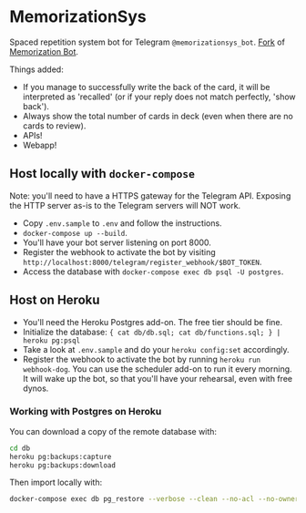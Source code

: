 # MemorizationSys

Spaced repetition system bot for Telegram `@memorizationsys_bot`.
[Fork](https://github.com/bouk/memorizationbot) of [Memorization Bot](https://memorizationbot.com/).

Things added:

* If you manage to successfully write the back of the card, it will be interpreted as 'recalled' (or if your reply does not match perfectly, 'show back').
* Always show the total number of cards in deck (even when there are no cards to review).
* APIs!
* Webapp!

## Host locally with `docker-compose`

Note: you'll need to have a HTTPS gateway for the Telegram API.
Exposing the HTTP server as-is to the Telegram servers will NOT work.

* Copy `.env.sample` to `.env` and follow the instructions.
* `docker-compose up --build`.
* You'll have your bot server listening on port 8000.
* Register the webhook to activate the bot by visiting `http://localhost:8000/telegram/register_webhook/$BOT_TOKEN`.
* Access the database with `docker-compose exec db psql -U postgres`.

## Host on Heroku

* You'll need the Heroku Postgres add-on. The free tier should be fine.
* Initialize the database: `{ cat db/db.sql; cat db/functions.sql; } | heroku pg:psql`
* Take a look at `.env.sample` and do your `heroku config:set` accordingly.
* Register the webhook to activate the bot by running `heroku run webhook-dog`. You can use the scheduler add-on to run it every morning. It will wake up the bot, so that you'll have your rehearsal, even with free dynos.

### Working with Postgres on Heroku

You can download a copy of the remote database with:

```sh
cd db
heroku pg:backups:capture
heroku pg:backups:download
```

Then import locally with:

```sh
docker-compose exec db pg_restore --verbose --clean --no-acl --no-owner -h localhost -U postgres -d postgres /docker-entrypoint-initdb.d/latest.dump
```
